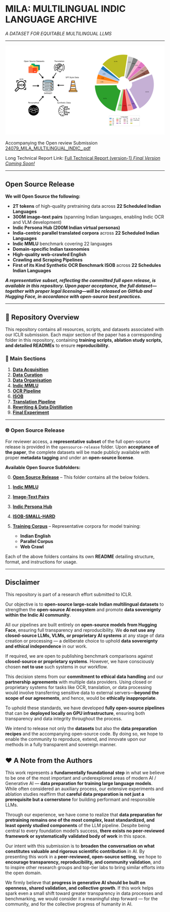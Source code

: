# MILA: MULTILINGUAL INDIC LANGUAGE ARCHIVE
_A DATASET FOR EQUITABLE MULTILINGUAL LLMS_

---

 ![Dataset Distribution](/readme-resources/token_distribution.png)

Accompanying the Open review Submission [24079_MILA_MULTILINGUAL_INDIC_.pdf](https://github.com/anonymous-submitter0104/iclr-submission/blob/main/24079_MILA_MULTILINGUAL_INDIC_.pdf) 

Long Technical Report Link: [Full Technical Report (version-1) _Final Version Coming Soon!_](https://github.com/anonymous-submitter0104/iclr-submission/blob/main/Data%20Preparation%20Technical%20Report.pdf)

---

## Open Source Release

**We will Open Source the following:**

* **2T tokens** of high-quality pretraining data across **22 Scheduled Indian Languages**
* **300M image–text pairs** (spanning Indian languages, enabling Indic OCR and VLM development)
* **Indic Persona Hub (200M Indian virtual personas)**
* **India-centric parallel translated corpora** across **22 Scheduled Indian Languages**
* **Indic MMLU** benchmark covering 22 languages
* **Domain-specific Indian taxonomies**
* **High-quality web-crawled English**
* **Crawling and Scraping Pipelines**
* **First of its Kind Synthetic OCR Benchmark ISOB** across **22 Schedules Indian Languages**

**_A representative subset, reflecting the committed full open release, is available in this repository. Upon paper acceptance, the full dataset—together with proper legal licensing—will be released on GitHub and Hugging Face, in accordance with open-source best practices._**


---

## 📂 Repository Overview

This repository contains all resources, scripts, and datasets associated with our ICLR submission. Each major section of the paper has a corresponding folder in this repository, containing **training scripts, ablation study scripts, and detailed READMEs** to ensure **reproducibility**.

### 🎯 Main Sections

1. [**Data Acquisition**](https://github.com/anonymous-submitter0104/iclr-submission/tree/main/data-acquisition) 
2. [**Data Curation**](https://github.com/anonymous-submitter0104/iclr-submission/tree/main/data-curation) 
3. [**Data Organisation**](https://github.com/anonymous-submitter0104/iclr-submission/tree/main/data-organisation) 
4. [**Indic MMLU**](https://github.com/anonymous-submitter0104/iclr-submission/tree/main/indic-mmlu) 
5. [**OCR Pipeline**](https://github.com/anonymous-submitter0104/iclr-submission/tree/main/ocr-pipeline) 
6. [**ISOB**](https://github.com/anonymous-submitter0104/iclr-submission/tree/main/isob) 
7. [**Translation Pipeline**](https://github.com/anonymous-submitter0104/iclr-submission/tree/main/translation-pipeline) 
8. [**Rewriting & Data Distillation**](https://github.com/anonymous-submitter0104/iclr-submission/tree/main/rewriting-data-distillation) 
9. [**Final Experiment**](https://github.com/anonymous-submitter0104/iclr-submission/tree/main/final-experiment) 

---

### 🌐 Open Source Release

For reviewer access, a **representative subset** of the full open-source release is provided in the `opensource-release` folder. Upon **acceptance of the paper**, the complete datasets will be made publicly available with proper **metadata tagging** and under an **open-source license**.


**Available Open Source Subfolders:**

0. [**Open Source Release**](https://github.com/anonymous-submitter0104/iclr-submission/tree/main/opensource-release) – This folder contains all the below folders.
1. [**Indic MMLU**](https://github.com/anonymous-submitter0104/iclr-submission/tree/main/opensource-release/Indic%20MMLU) 
2. [**Image-Text Pairs**](https://github.com/anonymous-submitter0104/iclr-submission/tree/main/opensource-release/image-text-pairs) 
3. [**Indic Persona Hub**](https://github.com/anonymous-submitter0104/iclr-submission/tree/main/opensource-release/indic-personahub) 
4. [**ISOB-SMALL-HARD**](https://github.com/anonymous-submitter0104/iclr-submission/tree/main/opensource-release/isob-small-hard) 
5. [**Training Corpus**](https://github.com/anonymous-submitter0104/iclr-submission/tree/main/opensource-release/training-corpus) – Representative corpora for model training:

   * **Indian English**
   * **Parallel Corpus**
   * **Web Crawl**

Each of the above folders contains its own **README** detailing structure, format, and instructions for usage.

---

## Disclaimer

This repository is part of a research effort submitted to ICLR. 

Our objective is to **open-source large-scale Indian multilingual datasets** to strengthen the **open-source AI ecosystem** and promote **data sovereignty within the Indic AI community**.

All our pipelines are built entirely on **open-source models from Hugging Face**, ensuring full transparency and reproducibility. We **do not use any closed-source LLMs, VLMs, or proprietary AI systems** at any stage of data creation or processing — a deliberate choice to uphold **data sovereignty and ethical independence** in our work.

If required, we are open to publishing benchmark comparisons against **closed-source or proprietary systems**. However, we have consciously chosen **not to use** such systems in our workflow.

This decision stems from our **commitment to ethical data handling** and our **partnership agreements** with multiple data providers. Using closed or proprietary systems for tasks like OCR, translation, or data processing would involve transferring sensitive data to external servers—**beyond the scope of our agreements**, and hence, would be **ethically inappropriate**.

To uphold these standards, we have developed **fully open-source pipelines** that can be **deployed locally on GPU infrastructure**, ensuring both transparency and data integrity throughout the process.

We intend to release not only the **datasets** but also the **data preparation recipes** and the accompanying open-source code. By doing so, we hope to enable the community to reproduce, extend, and innovate upon our methods in a fully transparent and sovereign manner.


## ❤️ A Note from the Authors

This work represents a **fundamentally foundational step** in what we believe to be one of the most important and underexplored areas of modern AI / Generative AI — **data preparation for training large language models**. While often considered an auxiliary process, our extensive experiments and ablation studies reaffirm that **careful data preparation is not just a prerequisite but a cornerstone** for building performant and responsible LLMs.

Through our experience, we have come to realize that **data preparation for pretraining remains one of the most complex, least standardized, and least openly studied components** of the LLM pipeline. Despite being central to every foundation model’s success, **there exists no peer-reviewed framework or systematically validated body of work** in this space.

Our intent with this submission is to **broaden the conversation on what constitutes valuable and rigorous scientific contribution** in AI. By presenting this work in a **peer-reviewed, open-source setting**, we hope to **encourage transparency, reproducibility, and community validation**, and to inspire other research groups and top-tier labs to bring similar efforts into the open domain.

We firmly believe that **progress in generative AI should be built on openness, shared validation, and collective growth**. If this work helps spark even a small shift toward greater transparency in data processes and benchmarking, we would consider it a meaningful step forward — for the community, and for the collective progress of humanity in AI.








